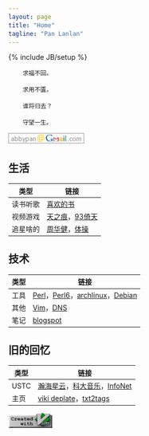 ```yaml
---
layout: page
title: "Home"
tagline: "Pan Lanlan"
---
```

{% include JB/setup %}

        求福不回。

        求用不匱。

        谁将归去？
        
        守望一生。

![我的邮箱](assets/img/mail.png) 

## 生活

| 类型 | 链接 |
| ---- | ---- |
| 读书听歌 | [喜欢的书](page/book.html)
| 视频游戏 | [天之痕](page/swd3e.html)，[93倚天](page/93yitian.html)
| 追星啥的 | [周华健](http://music.douban.com/musician/104913/)，[体操](page/gym.html)

## 技术

| 类型 | 链接 |
| ---- | ---- |
| 工具 | [Perl](page/perl.html)，[Perl6](page/perl6.html)，[archlinux](page/archlinux.html)，[Debian](page/debian.html)
| 其他 | [Vim](page/vim.html)，[DNS](page/dns.html)
| 笔记 | [blogspot](http://abbypan.blogspot.com)

## 旧的回忆

| 类型 | 链接 |
| ---- | ---- |
| USTC | [瀚海星云](http://bbs.ustc.edu.cn)，[科大音乐](http://music.ustc.edu.cn)，[InfoNet](http://if.ustc.edu.cn)
| 主页 | [viki deplate](assets/viki_deplate)，[txt2tags](assets/txt2tags)


![create with vim](assets/img/vim.png)
